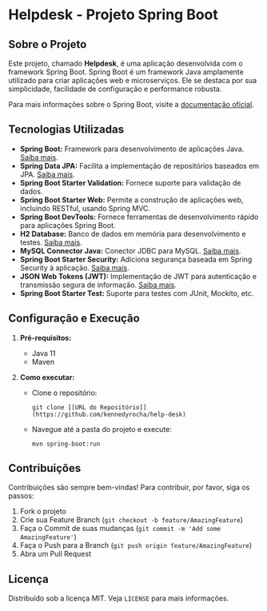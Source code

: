 # Helpdesk - Projeto Spring Boot

## Sobre o Projeto

Este projeto, chamado **Helpdesk**, é uma aplicação desenvolvida com o framework Spring Boot. Spring Boot é um framework Java amplamente utilizado para criar aplicações web e microserviços. Ele se destaca por sua simplicidade, facilidade de configuração e performance robusta.

Para mais informações sobre o Spring Boot, visite a [documentação oficial](https://docs.spring.io/spring-boot/docs/current/reference/html/).

## Tecnologias Utilizadas

- **Spring Boot:** Framework para desenvolvimento de aplicações Java. [Saiba mais](https://spring.io/projects/spring-boot).
- **Spring Data JPA:** Facilita a implementação de repositórios baseados em JPA. [Saiba mais](https://spring.io/projects/spring-data-jpa).
- **Spring Boot Starter Validation:** Fornece suporte para validação de dados.
- **Spring Boot Starter Web:** Permite a construção de aplicações web, incluindo RESTful, usando Spring MVC.
- **Spring Boot DevTools:** Fornece ferramentas de desenvolvimento rápido para aplicações Spring Boot.
- **H2 Database:** Banco de dados em memória para desenvolvimento e testes. [Saiba mais](https://www.h2database.com/html/main.html).
- **MySQL Connector Java:** Conector JDBC para MySQL. [Saiba mais](https://dev.mysql.com/doc/connector-j/en/).
- **Spring Boot Starter Security:** Adiciona segurança baseada em Spring Security à aplicação. [Saiba mais](https://spring.io/guides/gs/securing-web/).
- **JSON Web Tokens (JWT):** Implementação de JWT para autenticação e transmissão segura de informação. [Saiba mais](https://jwt.io/).
- **Spring Boot Starter Test:** Suporte para testes com JUnit, Mockito, etc.

## Configuração e Execução

1. **Pré-requisitos:**
   - Java 11
   - Maven

2. **Como executar:**
   - Clone o repositório:
     ```
     git clone [[URL do Repositório]](https://github.com/kennedyrocha/help-desk)
     ```
   - Navegue até a pasta do projeto e execute:
     ```
     mvn spring-boot:run
     ```

## Contribuições

Contribuições são sempre bem-vindas! Para contribuir, por favor, siga os passos:

1. Fork o projeto
2. Crie sua Feature Branch (`git checkout -b feature/AmazingFeature`)
3. Faça o Commit de suas mudanças (`git commit -m 'Add some AmazingFeature'`)
4. Faça o Push para a Branch (`git push origin feature/AmazingFeature`)
5. Abra um Pull Request

## Licença

Distribuído sob a licença MIT. Veja `LICENSE` para mais informações.

